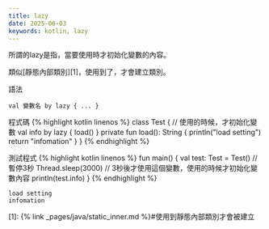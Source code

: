 ```yaml
---
title: lazy
date: 2025-06-03
keywords: kotlin, lazy
---
```

所謂的lazy是指，當要使用時才初始化變數的內容。

類似[靜態內部類別][1]，使用到了，才會建立類別。

語法
```
val 變數名 by lazy { ... }
```

程式碼
{% highlight kotlin linenos %}
class Test {
    // 使用的時候，才初始化變數
    val info by lazy { load() }
    private fun load(): String {
        println("load setting")
        return "infomation"
    }
}
{% endhighlight %}

測試程式
{% highlight kotlin linenos %}
fun main() {
    val test: Test = Test()
    // 暫停3秒
    Thread.sleep(3000)
    // 3秒後才使用這個變數，使用的時候才初始化變數內容
    println(test.info)
}
{% endhighlight %}
```
load setting
infomation
```

[1]: {% link _pages/java/static_inner.md %}#使用到靜態內部類別才會被建立